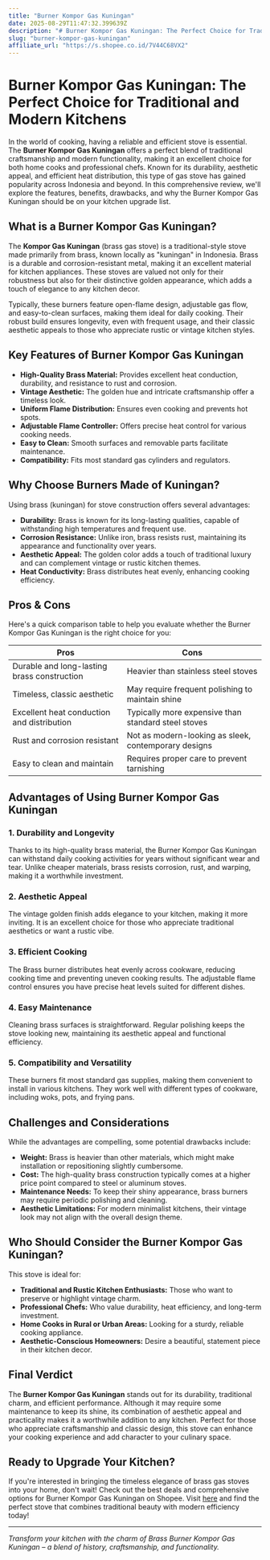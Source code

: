 ```yaml
---
title: "Burner Kompor Gas Kuningan"
date: 2025-08-29T11:47:32.399639Z
description: "# Burner Kompor Gas Kuningan: The Perfect Choice for Traditional and Modern Kitchens..."
slug: "burner-kompor-gas-kuningan"
affiliate_url: "https://s.shopee.co.id/7V44C68VX2"
---
```

# Burner Kompor Gas Kuningan: The Perfect Choice for Traditional and Modern Kitchens

In the world of cooking, having a reliable and efficient stove is essential. The **Burner Kompor Gas Kuningan** offers a perfect blend of traditional craftsmanship and modern functionality, making it an excellent choice for both home cooks and professional chefs. Known for its durability, aesthetic appeal, and efficient heat distribution, this type of gas stove has gained popularity across Indonesia and beyond. In this comprehensive review, we'll explore the features, benefits, drawbacks, and why the Burner Kompor Gas Kuningan should be on your kitchen upgrade list.

## What is a Burner Kompor Gas Kuningan?

The **Kompor Gas Kuningan** (brass gas stove) is a traditional-style stove made primarily from brass, known locally as "kuningan" in Indonesia. Brass is a durable and corrosion-resistant metal, making it an excellent material for kitchen appliances. These stoves are valued not only for their robustness but also for their distinctive golden appearance, which adds a touch of elegance to any kitchen decor.

Typically, these burners feature open-flame design, adjustable gas flow, and easy-to-clean surfaces, making them ideal for daily cooking. Their robust build ensures longevity, even with frequent usage, and their classic aesthetic appeals to those who appreciate rustic or vintage kitchen styles.

## Key Features of Burner Kompor Gas Kuningan

- **High-Quality Brass Material:** Provides excellent heat conduction, durability, and resistance to rust and corrosion.
- **Vintage Aesthetic:** The golden hue and intricate craftsmanship offer a timeless look.
- **Uniform Flame Distribution:** Ensures even cooking and prevents hot spots.
- **Adjustable Flame Controller:** Offers precise heat control for various cooking needs.
- **Easy to Clean:** Smooth surfaces and removable parts facilitate maintenance.
- **Compatibility:** Fits most standard gas cylinders and regulators.

## Why Choose Burners Made of Kuningan?

Using brass (kuningan) for stove construction offers several advantages:

- **Durability:** Brass is known for its long-lasting qualities, capable of withstanding high temperatures and frequent use.
- **Corrosion Resistance:** Unlike iron, brass resists rust, maintaining its appearance and functionality over years.
- **Aesthetic Appeal:** The golden color adds a touch of traditional luxury and can complement vintage or rustic kitchen themes.
- **Heat Conductivity:** Brass distributes heat evenly, enhancing cooking efficiency.

## Pros & Cons

Here's a quick comparison table to help you evaluate whether the Burner Kompor Gas Kuningan is the right choice for you:

| Pros                                              | Cons                                              |
|---------------------------------------------------|---------------------------------------------------|
| Durable and long-lasting brass construction     | Heavier than stainless steel stoves             |
| Timeless, classic aesthetic                     | May require frequent polishing to maintain shine |
| Excellent heat conduction and distribution      | Typically more expensive than standard steel stoves |
| Rust and corrosion resistant                    | Not as modern-looking as sleek, contemporary designs |
| Easy to clean and maintain                      | Requires proper care to prevent tarnishing    |

## Advantages of Using Burner Kompor Gas Kuningan

### 1. Durability and Longevity

Thanks to its high-quality brass material, the Burner Kompor Gas Kuningan can withstand daily cooking activities for years without significant wear and tear. Unlike cheaper materials, brass resists corrosion, rust, and warping, making it a worthwhile investment.

### 2. Aesthetic Appeal

The vintage golden finish adds elegance to your kitchen, making it more inviting. It is an excellent choice for those who appreciate traditional aesthetics or want a rustic vibe.

### 3. Efficient Cooking

The Brass burner distributes heat evenly across cookware, reducing cooking time and preventing uneven cooking results. The adjustable flame control ensures you have precise heat levels suited for different dishes.

### 4. Easy Maintenance

Cleaning brass surfaces is straightforward. Regular polishing keeps the stove looking new, maintaining its aesthetic appeal and functional efficiency.

### 5. Compatibility and Versatility

These burners fit most standard gas supplies, making them convenient to install in various kitchens. They work well with different types of cookware, including woks, pots, and frying pans.

## Challenges and Considerations

While the advantages are compelling, some potential drawbacks include:

- **Weight:** Brass is heavier than other materials, which might make installation or repositioning slightly cumbersome.
- **Cost:** The high-quality brass construction typically comes at a higher price point compared to steel or aluminum stoves.
- **Maintenance Needs:** To keep their shiny appearance, brass burners may require periodic polishing and cleaning.
- **Aesthetic Limitations:** For modern minimalist kitchens, their vintage look may not align with the overall design theme.

## Who Should Consider the Burner Kompor Gas Kuningan?

This stove is ideal for:

- **Traditional and Rustic Kitchen Enthusiasts:** Those who want to preserve or highlight vintage charm.
- **Professional Chefs:** Who value durability, heat efficiency, and long-term investment.
- **Home Cooks in Rural or Urban Areas:** Looking for a sturdy, reliable cooking appliance.
- **Aesthetic-Conscious Homeowners:** Desire a beautiful, statement piece in their kitchen decor.

## Final Verdict

The **Burner Kompor Gas Kuningan** stands out for its durability, traditional charm, and efficient performance. Although it may require some maintenance to keep its shine, its combination of aesthetic appeal and practicality makes it a worthwhile addition to any kitchen. Perfect for those who appreciate craftsmanship and classic design, this stove can enhance your cooking experience and add character to your culinary space.

## Ready to Upgrade Your Kitchen?

If you're interested in bringing the timeless elegance of brass gas stoves into your home, don't wait! Check out the best deals and comprehensive options for Burner Kompor Gas Kuningan on Shopee. Visit [here](https://s.shopee.co.id/7V44C68VX2) and find the perfect stove that combines traditional beauty with modern efficiency today!

---

*Transform your kitchen with the charm of Brass Burner Kompor Gas Kuningan – a blend of history, craftsmanship, and functionality.*
